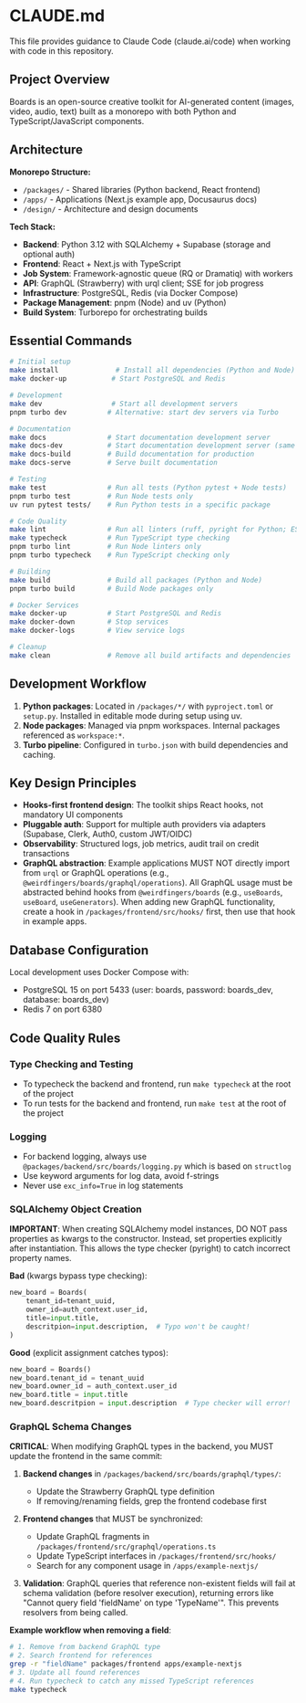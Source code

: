 # CLAUDE.md

This file provides guidance to Claude Code (claude.ai/code) when working with code in this repository.

## Project Overview

Boards is an open-source creative toolkit for AI-generated content (images, video, audio, text) built as a monorepo with both Python and TypeScript/JavaScript components.

## Architecture

**Monorepo Structure:**

- `/packages/` - Shared libraries (Python backend, React frontend)
- `/apps/` - Applications (Next.js example app, Docusaurus docs)
- `/design/` - Architecture and design documents

**Tech Stack:**

- **Backend**: Python 3.12 with SQLAlchemy + Supabase (storage and optional auth)
- **Frontend**: React + Next.js with TypeScript
- **Job System**: Framework-agnostic queue (RQ or Dramatiq) with workers
- **API**: GraphQL (Strawberry) with urql client; SSE for job progress
- **Infrastructure**: PostgreSQL, Redis (via Docker Compose)
- **Package Management**: pnpm (Node) and uv (Python)
- **Build System**: Turborepo for orchestrating builds

## Essential Commands

```bash
# Initial setup
make install              # Install all dependencies (Python and Node)
make docker-up           # Start PostgreSQL and Redis

# Development
make dev                 # Start all development servers
pnpm turbo dev          # Alternative: start dev servers via Turbo

# Documentation
make docs               # Start documentation development server
make docs-dev           # Start documentation development server (same as above)
make docs-build         # Build documentation for production
make docs-serve         # Serve built documentation

# Testing
make test               # Run all tests (Python pytest + Node tests)
pnpm turbo test         # Run Node tests only
uv run pytest tests/    # Run Python tests in a specific package

# Code Quality
make lint               # Run all linters (ruff, pyright for Python; ESLint for JS)
make typecheck          # Run TypeScript type checking
pnpm turbo lint         # Run Node linters only
pnpm turbo typecheck    # Run TypeScript checking only

# Building
make build              # Build all packages (Python and Node)
pnpm turbo build        # Build Node packages only

# Docker Services
make docker-up          # Start PostgreSQL and Redis
make docker-down        # Stop services
make docker-logs        # View service logs

# Cleanup
make clean              # Remove all build artifacts and dependencies
```

## Development Workflow

1. **Python packages**: Located in `/packages/*/` with `pyproject.toml` or `setup.py`. Installed in editable mode during setup using uv.
2. **Node packages**: Managed via pnpm workspaces. Internal packages referenced as `workspace:*`.
3. **Turbo pipeline**: Configured in `turbo.json` with build dependencies and caching.

## Key Design Principles

- **Hooks-first frontend design**: The toolkit ships React hooks, not mandatory UI components
- **Pluggable auth**: Support for multiple auth providers via adapters (Supabase, Clerk, Auth0, custom JWT/OIDC)
- **Observability**: Structured logs, job metrics, audit trail on credit transactions
- **GraphQL abstraction**: Example applications MUST NOT directly import from `urql` or GraphQL operations (e.g., `@weirdfingers/boards/graphql/operations`). All GraphQL usage must be abstracted behind hooks from `@weirdfingers/boards` (e.g., `useBoards`, `useBoard`, `useGenerators`). When adding new GraphQL functionality, create a hook in `/packages/frontend/src/hooks/` first, then use that hook in example apps.

## Database Configuration

Local development uses Docker Compose with:

- PostgreSQL 15 on port 5433 (user: boards, password: boards_dev, database: boards_dev)
- Redis 7 on port 6380

## Code Quality Rules

### Type Checking and Testing
- To typecheck the backend and frontend, run `make typecheck` at the root of the project
- To run tests for the backend and frontend, run `make test` at the root of the project

### Logging
- For backend logging, always use `@packages/backend/src/boards/logging.py` which is based on `structlog`
- Use keyword arguments for log data, avoid f-strings
- Never use `exc_info=True` in log statements

### SQLAlchemy Object Creation
**IMPORTANT**: When creating SQLAlchemy model instances, DO NOT pass properties as kwargs to the constructor. Instead, set properties explicitly after instantiation. This allows the type checker (pyright) to catch incorrect property names.

**Bad** (kwargs bypass type checking):
```python
new_board = Boards(
    tenant_id=tenant_uuid,
    owner_id=auth_context.user_id,
    title=input.title,
    descritpion=input.description,  # Typo won't be caught!
)
```

**Good** (explicit assignment catches typos):
```python
new_board = Boards()
new_board.tenant_id = tenant_uuid
new_board.owner_id = auth_context.user_id
new_board.title = input.title
new_board.descritpion = input.description  # Type checker will error!
```

### GraphQL Schema Changes
**CRITICAL**: When modifying GraphQL types in the backend, you MUST update the frontend in the same commit:

1. **Backend changes** in `/packages/backend/src/boards/graphql/types/`:
   - Update the Strawberry GraphQL type definition
   - If removing/renaming fields, grep the frontend codebase first

2. **Frontend changes** that MUST be synchronized:
   - Update GraphQL fragments in `/packages/frontend/src/graphql/operations.ts`
   - Update TypeScript interfaces in `/packages/frontend/src/hooks/`
   - Search for any component usage in `/apps/example-nextjs/`

3. **Validation**: GraphQL queries that reference non-existent fields will fail at schema validation (before resolver execution), returning errors like "Cannot query field 'fieldName' on type 'TypeName'". This prevents resolvers from being called.

**Example workflow when removing a field**:
```bash
# 1. Remove from backend GraphQL type
# 2. Search frontend for references
grep -r "fieldName" packages/frontend apps/example-nextjs
# 3. Update all found references
# 4. Run typecheck to catch any missed TypeScript references
make typecheck
```
